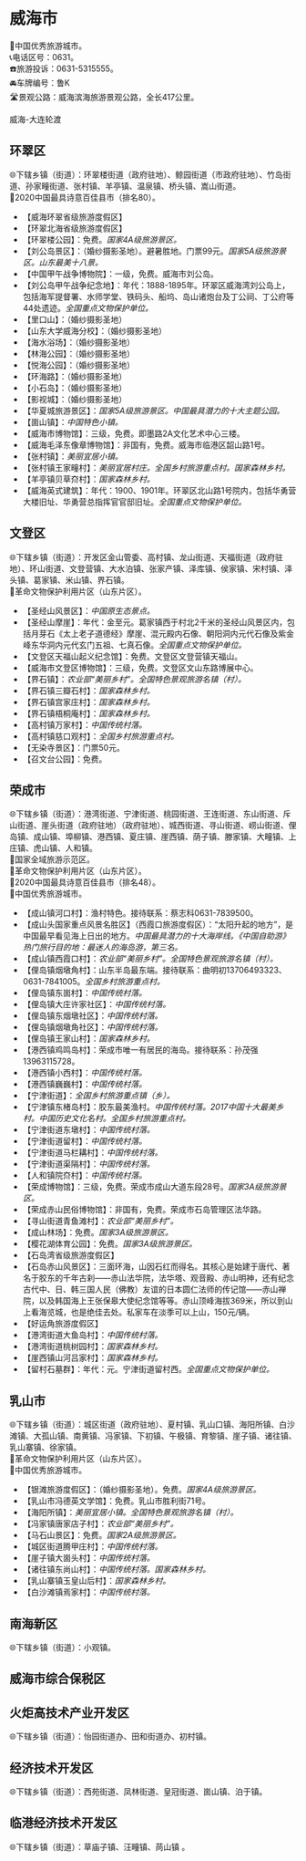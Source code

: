 # 威海市   
🏅中国优秀旅游城市。   
📞电话区号：0631。  
☎️旅游投诉：0631-5315555。   
🚘车牌编号：鲁K  
🛣️景观公路：威海滨海旅游景观公路，全长417公里。  
  
威海-大连轮渡    

## 环翠区  
🌐下辖乡镇（街道）：环翠楼街道（政府驻地）、鲸园街道（市政府驻地）、竹岛街道、孙家疃街道、张村镇、羊亭镇、温泉镇、桥头镇、嵩山街道。    
🏅2020中国最具诗意百佳县市（排名80）。   
  
* 【威海环翠省级旅游度假区】  
* 【环翠北海省级旅游度假区】  
* 【环翠楼公园】：免费。*国家4A级旅游景区。*  
* 【刘公岛景区】：（婚纱摄影圣地）。避暑胜地。门票99元。*国家5A级旅游景区。山东最美十八景。*  
* 【中国甲午战争博物院】：一级，免费。威海市刘公岛。   
* 【刘公岛甲午战争纪念地】：年代：1888-1895年。环翠区威海湾刘公岛上，包括海军提督署、水师学堂、铁码头、船坞、岛山诸炮台及丁公祠、丁公府等44处遗迹。*全国重点文物保护单位。*  
* 【里口山】：（婚纱摄影圣地）  
* 【山东大学威海分校】：（婚纱摄影圣地）  
* 【海水浴场】：（婚纱摄影圣地）  
* 【林海公园】：（婚纱摄影圣地）  
* 【悦海公园】：（婚纱摄影圣地）  
* 【环海路】：（婚纱摄影圣地）  
* 【小石岛】：（婚纱摄影圣地）  
* 【影视城】：（婚纱摄影圣地）  
* 【华夏城旅游景区】：*国家5A级旅游景区。中国最具潜力的十大主题公园。*  
* 【崮山镇】：*中国特色小镇。*  
* 【威海市博物馆】：三级，免费。即墨路2A文化艺术中心三楼。   
* 【威海毛泽东像章博物馆】：非国有，免费。威海市临港区韶山路1号。   
* 【张村镇】：*美丽宜居小镇。*  
* 【张村镇王家疃村】：*美丽宜居村庄。全国乡村旅游重点村。国家森林乡村。*  
* 【羊亭镇贝草夼村】：*国家森林乡村。*  
* 【威海英式建筑】：年代：1900、1901年。环翠区北山路1号院内，包括华勇营大楼旧址、华勇营总指挥官官邸旧址。*全国重点文物保护单位。*  

## 文登区  
🌐下辖乡镇（街道）：开发区金山管委、高村镇、龙山街道、天福街道（政府驻地）、环山街道、文登营镇、大水泊镇、张家产镇、泽库镇、侯家镇、宋村镇、泽头镇、葛家镇、米山镇、界石镇。   
🚩革命文物保护利用片区（山东片区）。   
  
* 【圣经山风景区】：*中国原生态景点。*  
* 【圣经山摩崖】：年代：金至元。葛家镇西于村北2千米的圣经山风景区内，包括月芽石《太上老子道德经》摩崖、混元殿内石像、朝阳洞内元代石像及紫金峰东华洞内元代玄门五祖、七真石像。*全国重点文物保护单位。*  
* 【文登区天福山起义纪念馆】：免费。文登区文登营镇天福山。   
* 【威海市文登区博物馆】：三级，免费。文登区文山东路博展中心。   
* 【界石镇】：*农业部“美丽乡村”。全国特色景观旅游名镇（村）。*  
* 【界石镇三瓣石村】：*国家森林乡村。*  
* 【界石镇宫家庄村】：*国家森林乡村。*  
* 【界石镇梧桐庵村】：*国家森林乡村。*  
* 【高村镇万家村】：*中国传统村落。*  
* 【高村镇慈口观村】：*全国乡村旅游重点村。*  
* 【无染寺景区】：门票50元。   
* 【召文台公园】：免费。   

## 荣成市  
🌐下辖乡镇（街道）：港湾街道、宁津街道、桃园街道、王连街道、东山街道、斥山街道、崖头街道（政府驻地）（政府驻地）、城西街道、寻山街道、崂山街道、俚岛镇、成山镇、埠柳镇、港西镇、夏庄镇、崖西镇、荫子镇、滕家镇、大疃镇、上庄镇、虎山镇、人和镇。   
🚩国家全域旅游示范区。   
🚩革命文物保护利用片区（山东片区）。   
🏅2020中国最具诗意百佳县市（排名48）。   
🏅中国优秀旅游城市。   
  
* 【成山镇河口村】：渔村特色。接待联系：蔡志科0631-7839500。   
* 【成山头国家重点风景名胜区】（西霞口旅游度假区）：“太阳升起的地方”，是中国最早看见海上日出的地方。*中国最具潜力的十大海岸线。《中国自助游》热门旅行目的地：最迷人的海岛游，第三名。*   
* 【成山镇西霞口村】：*农业部“美丽乡村”。全国特色景观旅游名镇（村）。*  
* 【俚岛镇烟墩角村】：山东半岛最东端。接待联系：曲明初13706493323、0631-7841005。*全国乡村旅游重点村。*  
* 【俚岛镇东崮村】：*中国传统村落。*  
* 【俚岛镇大庄许家社区】：*中国传统村落。*  
* 【俚岛镇东烟墩社区】：*中国传统村落。*  
* 【俚岛镇烟墩角社区】：*中国传统村落。*  
* 【俚岛镇王家山村】：*国家森林乡村。*  
* 【港西镇鸡鸣岛村】：荣成市唯一有居民的海岛。接待联系：孙茂强13963115728。   
* 【港西镇小西村】：*中国传统村落。*  
* 【港西镇巍巍村】：*中国传统村落。*  
* 【宁津街道】：*全国乡村旅游重点镇（乡）。*  
* 【宁津镇东楮岛村】：胶东最美渔村。*中国传统村落。2017中国十大最美乡村。中国历史文化名村。全国乡村旅游重点村。*  
* 【宁津街道东墩村】：*中国传统村落。*  
* 【宁津街道留村】：*中国传统村落。*  
* 【宁津街道马栏耩村】：*中国传统村落。*  
* 【宁津街道渠隔村】：*中国传统村落。*  
* 【人和镇院夼村】：*中国传统村落。*  
* 【荣成博物馆】：三级，免费。荣成市成山大道东段28号。*国家3A级旅游景区。*  
* 【荣成赤山民俗博物馆】：非国有，免费。荣成市石岛管理区法华路。   
* 【寻山街道青鱼滩村】：*农业部“美丽乡村”。*  
* 【成山林场】：免费。*国家3A级旅游景区。*  
* 【樱花湖体育公园】：免费。*国家3A级旅游景区。*  
* 【石岛湾省级旅游度假区】  
* 【石岛赤山风景区】：三面环海，山因石红而得名。其核心是始建于唐代、著名于胶东的千年古刹——赤山法华院，法华塔、观音殿、赤山明神，还有纪念古代中、日、韩三国人民（佛教）友谊的日本圆仁法师的传记馆——赤山禅院，以及韩国海上王张保皋大使纪念馆等等。赤山顶峰海拔369米，所以到山上看海览城，也是绝佳去处。私家车在淡季可以上山，150元/辆。
* 【好运角旅游度假区】  
* 【港湾街道大鱼岛村】：*中国传统村落。*  
* 【港湾街道桃树园村】：*国家森林乡村。*  
* 【崖西镇山河吕家村】：*国家森林乡村。*  
* 【留村石墓群】：年代：元。宁津街道留村西。*全国重点文物保护单位。*  

## 乳山市  
🌐下辖乡镇（街道）：城区街道（政府驻地）、夏村镇、乳山口镇、海阳所镇、白沙滩镇、大孤山镇、南黄镇、冯家镇、下初镇、午极镇、育黎镇、崖子镇、诸往镇、乳山寨镇、徐家镇。    
🚩革命文物保护利用片区（山东片区）。   
🏅中国优秀旅游城市。   
  
* 【银滩旅游度假区】：（婚纱摄影圣地）。免费。*国家4A级旅游景区。*  
* 【乳山市冯德英文学馆】：免费。乳山市胜利街71号。   
* 【海阳所镇】：*美丽宜居小镇。全国特色景观旅游名镇（村）。*  
* 【冯家镇唐家店子村】：*农业部“美丽乡村”。*  
* 【马石山景区】：免费。*国家2A级旅游景区。*  
* 【城区街道腾甲庄村】：*中国传统村落。*  
* 【崖子镇大崮头村】：*中国传统村落。*  
* 【诸往镇东尚山村】：*中国传统村落。国家森林乡村。*  
* 【乳山寨镇玉皇山后村】：*国家森林乡村。*    
* 【白沙滩镇焉家村】：*中国传统村落。*  

## 南海新区  
🌐下辖乡镇（街道）：小观镇。   
  
## 威海市综合保税区  
  
## 火炬高技术产业开发区  
🌐下辖乡镇（街道）：怡园街道办、田和街道办、初村镇。  
  
## 经济技术开发区   
🌐下辖乡镇（街道）：西苑街道、凤林街道、皇冠街道、崮山镇、泊于镇。    

## 临港经济技术开发区  
🌐下辖乡镇（街道）：草庙子镇、汪疃镇、苘山镇 。